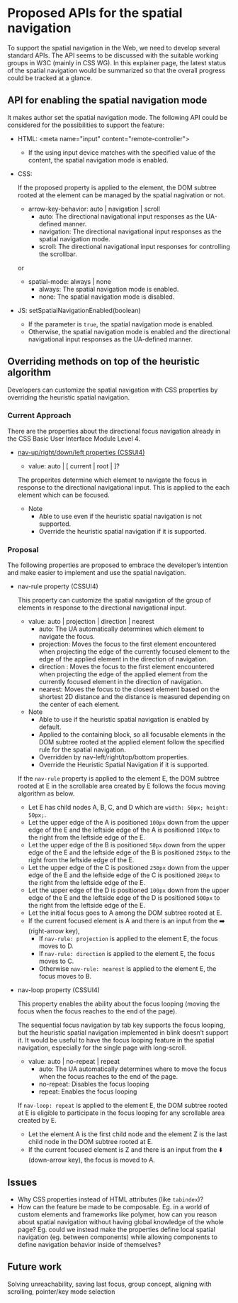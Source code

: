 # Proposed APIs for the spatial navigation
To support the spatial navigation in the Web, we need to develop several standard APIs. The API seems to be discussed with the suitable working groups in W3C (mainly in CSS WG). In this explainer page, the latest status of the spatial navigation would be summarized so that the overall progress could be tracked at a glance.

## API for enabling the spatial navigation mode
It makes author set the spatial navigation mode. The following API could be considered for the possibilities to support the feature:
  - HTML: &lt;meta name="input" content="remote-controller"&gt;
    - If the using input device matches with the specified value of the content, the spatial navigation mode is enabled.
  - CSS:
  
    If the proposed property is applied to the element, the DOM subtree rooted at the element can be managed by the spatial nagivation or not.
    - arrow-key-behavior: auto | navigation | scroll
      - auto: The directional navigational input responses as the UA-defined manner.
      - navigation: The directional navigational input responses as the spatial navigation mode.
      - scroll: The directional navigational input responses for controlling the scrollbar.
      
    or
      
    - spatial-mode: always | none
      - always: The spatial navigation mode is enabled.
      - none: The spatial navigation mode is disabled.
  - JS: setSpatialNavigationEnabled(boolean)
    - If the parameter is `true`, the spatial navigation mode is enabled.
    - Otherwise, the spatial navigation mode is enabled and the directional navigational input responses as the UA-defined manner.
  
## Overriding methods on top of the heuristic algorithm
Developers can customize the spatial navigation with CSS properties by overriding the heuristic spatial navigation.

### Current Approach
There are the properties about the directional focus navigation already in the CSS Basic User Interface Module Level 4.
  - [nav-up/right/down/left properties (CSSUI4)](https://drafts.csswg.org/css-ui-4/#nav-dir)
    - value: auto | <id> [ current | root | <target-name> ]?
  
    The properites determine which element to navigate the focus in response to the directional navigational input. This is applied to the each element which can be focused.
    - Note
        - Able to use even if the heuristic spatial navigation is not supported.
        - Override the heuristic spatial navigation if it is supported.

### Proposal
The following properties are proposed to embrace the developer’s intention and make easier to implement and use the spatial navigation.
  - nav-rule property (CSSUI4)
   
    This property can customize the spatial navigation of the group of elements in response to the directional navigational input.
    - value: auto | projection | direction | nearest
      - auto: The UA automatically determines which element to navigate the focus.
      - projection: Moves the focus to the first element encountered when projecting the edge of the currently focused element to the edge of the applied element in the direction of navigation.
      - direction : Moves the focus to the first element encountered when projecting the edge of the applied element from the currently focused element in the direction of navigation.
      - nearest: Moves the focus to the closest element based on the shortest 2D distance and the distance is measured depending on the center of each element.
    - Note  
        - Able to use if the heuristic spatial navigation is enabled by default.
        - Applied to the containing block, so all focusable elements in the DOM subtree rooted at the applied element follow the specified rule for the spatial navigation.
        - Overridden by nav-left/right/top/bottom properties.
        - Override the Heuristic Spatial Navigation if it is supported.
    
    If the `nav-rule` property is applied to the element E, the DOM subtree rooted at E in the scrollable area created by E follows the focus moving algorithm as below.
      - Let E has child nodes A, B, C, and D which are `width: 50px; height: 50px;`.
      - Let the upper edge of the A is positioned `100px` down from the upper edge of the E and the leftside edge of the A is positioned `100px` to the right from the leftside edge of the E.
      - Let the upper edge of the B is positioned `50px` down from the upper edge of the E and the leftside edge of the B is positioned `250px` to the right from the leftside edge of the E.
      - Let the upper edge of the C is positioned `250px` down from the upper edge of the E and the leftside edge of the C is positioned `200px` to the right from the leftside edge of the E.
      - Let the upper edge of the D is positioned `100px` down from the upper edge of the E and the leftside edge of the D is positioned `500px` to the right from the leftside edge of the E.
      - Let the initial focus goes to A among the DOM subtree rooted at E.
      - If the current focused element is A and there is an input from the :arrow_right: (right-arrow key),
        - If `nav-rule: projection` is applied to the element E, the focus moves to D.
        - If `nav-rule: direction` is applied to the element E, the focus moves to C.
        - Otherwise `nav-rule: nearest` is applied to the element E, the focus moves to B.
      
  - nav-loop property (CSSUI4)
  
    This property enables the ability about the focus looping (moving the focus when the focus reaches to the end of the page).
    
    The sequential focus navigation by tab key supports the focus looping, but the heuristic spatial navigation implemented in blink doesn’t support it.
    It would be useful to have the focus looping feature in the spatial navigation, especially for the single page with long-scroll. 
    
    - value: auto | no-repeat | repeat
      - auto: The UA automatically determines where to move the focus when the focus reaches to the end of the page.
      - no-repeat: Disables the focus looping
      - repeat: Enables the focus looping
      
    If `nav-loop: repeat` is applied to the element E, the DOM subtree rooted at E is eligible to participate in the focus looping for any scrollable area created by E.
      - Let the element A is the first child node and the element Z is the last child node in the DOM subtree rooted at E.
      - If the current focused element is Z and there is an input from the :arrow_down: (down-arrow key), the focus is moved to A.

## Issues
- Why CSS properties instead of HTML attributes (like `tabindex`)?
- How can the feature be made to be composable.  Eg. in a world of custom elements and frameworks like polymer, how can you reason about spatial navigation without having global knowledge of the whole page?  Eg. could we instead make the properties define local spatial navigation (eg. between components) while allowing components to define navigation behavior inside of themselves?

## Future work
Solving unreachability, saving last focus, group concept, aligning with scrolling, pointer/key mode selection
